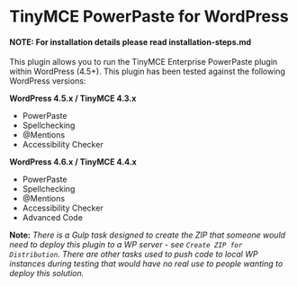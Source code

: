 # TinyMCE PowerPaste for WordPress

#### NOTE: For installation details please read installation-steps.md

This plugin allows you to run the TinyMCE Enterprise PowerPaste plugin within
WordPress (4.5+).  This plugin has been tested against the following WordPress versions:


**WordPress 4.5.x / TinyMCE 4.3.x**
 * PowerPaste
 * Spellchecking
 * @Mentions
 * Accessibility Checker
 
 **WordPress 4.6.x / TinyMCE 4.4.x**
  * PowerPaste
  * Spellchecking
  * @Mentions
  * Accessibility Checker
  * Advanced Code

**Note:** *There is a Gulp task designed to create the ZIP that someone would
need to deploy this plugin to a WP server - see `Create ZIP for Distribution`.
There are other tasks used to push code to local WP instances during testing
that would have no real use to people wanting to deploy this solution.*



